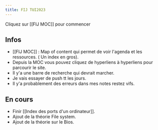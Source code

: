 ```yaml
---
title: FIJ TUI2023
---
```

Cliquez sur [[FIJ MOC]] pour commencer

## Infos
- [[FIJ MOC]] : Map of content qui permet de voir l'agenda et les ressources. ( Un index en gros).
- Depuis la MOC vous pouvez cliquez de hyperliens à hyperliens pour parcourir le site.
- Il y'a une barre de recherche qui devrait marcher.
- Je vais essayer de push tt les jours.
- Il y'a probablement des erreurs dans mes notes restez vifs.

## En cours
- Finir [[Index des ports d'un ordinateur]].
- Ajout de la théorie File system.
- Ajout de la théorie sur le Bios.